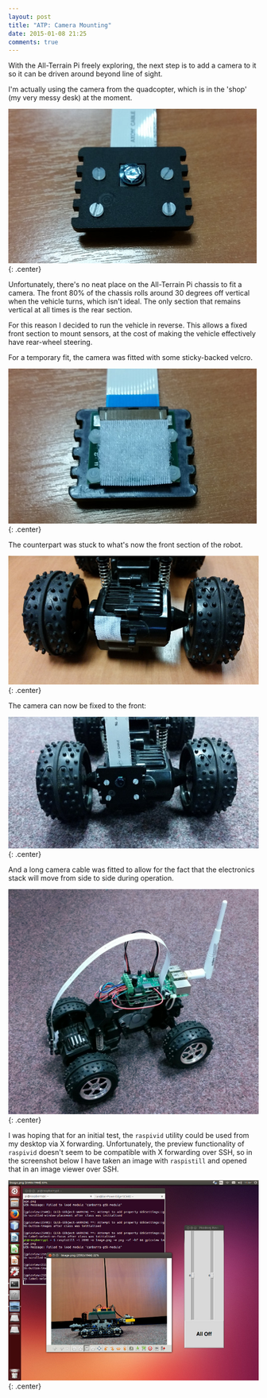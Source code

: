 ```yaml
---
layout: post
title: "ATP: Camera Mounting"
date: 2015-01-08 21:25
comments: true
---
```


With the All-Terrain Pi freely exploring, the next step is to add a camera to it so it can be driven around beyond line of sight.

I'm actually using the camera from the quadcopter, which is in the 'shop' (my very messy desk) at the moment.

![Raspberry Pi Camera](/hardware/atp/40.jpg){: .center}

Unfortunately, there's no neat place on the All-Terrain Pi chassis to fit a camera. The front 80% of the chassis rolls around 30 degrees off vertical when the vehicle turns, which isn't ideal. The only section that remains vertical at all times is the rear section.

For this reason I decided to run the vehicle in reverse. This allows a fixed front section to mount sensors, at the cost of making the vehicle effectively have rear-wheel steering.

For a temporary fit, the camera was fitted with some sticky-backed velcro.

![Raspberry Pi Camera with velcro](/hardware/atp/41.jpg){: .center}

The counterpart was stuck to what's now the front section of the robot.

![Velcro mount for camera](/hardware/atp/42.jpg){: .center}

The camera can now be fixed to the front:

![Camera fitted to robot](/hardware/atp/43.jpg){: .center}

And a long camera cable was fitted to allow for the fact that the electronics stack will move from side to side during operation.

![All-Terrain Pi with Camera](/hardware/atp/44.jpg){: .center}

I was hoping that for an initial test, the `raspivid` utility could be used from my desktop via X forwarding. Unfortunately, the preview functionality of `raspivid` doesn't seem to be compatible with X forwarding over SSH, so in the screenshot below I have taken an image with `raspistill` and opened that in an image viewer over SSH.

![Demonstration of Camera working](/hardware/atp/45.jpg){: .center}
